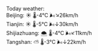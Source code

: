 Today weather:  
Beijing: ☀️   🌡️-4°C 🌬️↘26km/h  
Tianjin: ☀️   🌡️-5°C 🌬️↓30km/h  
Shijiazhuang: 🌨  🌡️-4°C 🌬️↙11km/h  
Tangshan: ⛅️  🌡️-3°C 🌬️↓22km/h  
